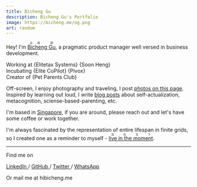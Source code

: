 ```yaml
---
title: Bicheng Gu
description: Bicheng Gu's Portfolio
image: https://bicheng.me/og.png
art: random
---
```


Hey! I'm <a href=""><ruby lang="ja">Bicheng Gu<rp>(</rp><rt>必成 顾</rt><rp>)</rp></ruby></a>, a pragmatic product manager well versed in business development.

Working at {Elitetax Systems} {Soon Heng}<br>
Incubating {Elite CoPilot} {Pivox}<br>
Creator of {Pet Parents Club}<br>

Off-screen, I enjoy photography and traveling, I post [photos on this page](/photos). Inspired by learning out loud, I write [blog posts](/posts) about self-actualization, metacognition, sciense-based-parenting, etc.

I'm based in <a href="https://map.bicheng.me" target="_blank"><ruby lang="ja">Singapore<span i-ri-pushpin-line /><rp>(</rp><rt></rt><rp>)</rp></ruby></a>, if you are around, please reach out and let's have some coffee or work together.

<div mb-8>
<PhotoGalleryHighlights />
</div>

I'm always fascinated by the representation of entire lifespan in finite grids, so I created one as a reminder to myself - <a href=""><ruby lang="ja">live in the moment<rp>(</rp><rt>活在当下</rt><rp>)</rp></ruby></a>.

<div my-8 />
<LifeInWeeks />
<div my-8 />

<div flex-auto />

---

Find me on

<p flex="~ gap-2 wrap" class="mt--2!">
  <a href="https://www.linkedin.com/in/bicheng-gu" target="_blank"><span op75 i-simple-icons-linkedin /> LinkedIn </a>
  <span op25> / </span>
  <a href="https://github.com/Bicheng-G" target="_blank"><span op75 i-simple-icons-github /> GitHub </a>
  <span op25> / </span>
  <a href="https://x.com/0xAilurus" target="_blank"><span op75 i-ri-twitter-x-fill /> Twitter </a>
  <span op25> / </span>
  <a href="https://wa.me/6585882413?text=Hi%20Bicheng%2C%20I%20saw%20your%20blog%20and%20.." target="_blank"><span op75 i-simple-icons-whatsapp /> WhatsApp </a>
</p>

Or mail me at <span font-mono>hi<span i-carbon-at/>bicheng.me</span>
